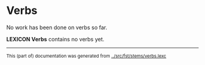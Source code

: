 # Verbs
No work has been done on verbs so far.

**LEXICON Verbs** contains no verbs yet.

* * *
<small>This (part of) documentation was generated from [../src/fst/stems/verbs.lexc](http://github.com/giellalt/lang-rmf/blob/main/../src/fst/stems/verbs.lexc)</small>